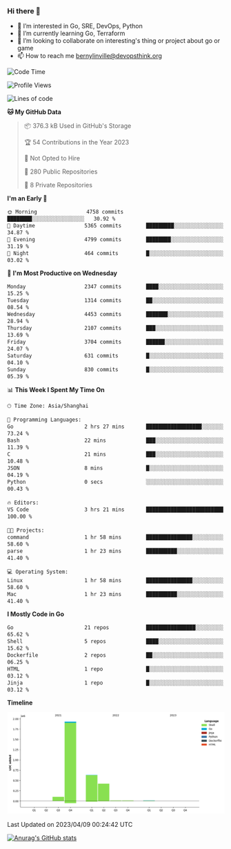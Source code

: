 ### Hi there 👋

- 👀 I’m interested in Go, SRE, DevOps, Python
- 🌱 I’m currently learning Go, Terraform
- 👯 I’m looking to collaborate on interesting's thing or project about go or game
- 📫 How to reach me bernylinville@devopsthink.org

<!--START_SECTION:waka-->
![Code Time](http://img.shields.io/badge/Code%20Time-219%20hrs%2030%20mins-blue)

![Profile Views](http://img.shields.io/badge/Profile%20Views-0-blue)

![Lines of code](https://img.shields.io/badge/From%20Hello%20World%20I%27ve%20Written-3.1%20million%20lines%20of%20code-blue)

**🐱 My GitHub Data** 

> 📦 376.3 kB Used in GitHub's Storage 
 > 
> 🏆 54 Contributions in the Year 2023
 > 
> 🚫 Not Opted to Hire
 > 
> 📜 280 Public Repositories 
 > 
> 🔑 8 Private Repositories 
 > 
**I'm an Early 🐤** 

```text
🌞 Morning                4758 commits        ████████░░░░░░░░░░░░░░░░░   30.92 % 
🌆 Daytime                5365 commits        █████████░░░░░░░░░░░░░░░░   34.87 % 
🌃 Evening                4799 commits        ████████░░░░░░░░░░░░░░░░░   31.19 % 
🌙 Night                  464 commits         █░░░░░░░░░░░░░░░░░░░░░░░░   03.02 % 
```
📅 **I'm Most Productive on Wednesday** 

```text
Monday                   2347 commits        ████░░░░░░░░░░░░░░░░░░░░░   15.25 % 
Tuesday                  1314 commits        ██░░░░░░░░░░░░░░░░░░░░░░░   08.54 % 
Wednesday                4453 commits        ███████░░░░░░░░░░░░░░░░░░   28.94 % 
Thursday                 2107 commits        ███░░░░░░░░░░░░░░░░░░░░░░   13.69 % 
Friday                   3704 commits        ██████░░░░░░░░░░░░░░░░░░░   24.07 % 
Saturday                 631 commits         █░░░░░░░░░░░░░░░░░░░░░░░░   04.10 % 
Sunday                   830 commits         █░░░░░░░░░░░░░░░░░░░░░░░░   05.39 % 
```


📊 **This Week I Spent My Time On** 

```text
🕑︎ Time Zone: Asia/Shanghai

💬 Programming Languages: 
Go                       2 hrs 27 mins       ██████████████████░░░░░░░   73.24 % 
Bash                     22 mins             ███░░░░░░░░░░░░░░░░░░░░░░   11.39 % 
C                        21 mins             ███░░░░░░░░░░░░░░░░░░░░░░   10.48 % 
JSON                     8 mins              █░░░░░░░░░░░░░░░░░░░░░░░░   04.19 % 
Python                   0 secs              ░░░░░░░░░░░░░░░░░░░░░░░░░   00.43 % 

🔥 Editors: 
VS Code                  3 hrs 21 mins       █████████████████████████   100.00 % 

🐱‍💻 Projects: 
command                  1 hr 58 mins        ███████████████░░░░░░░░░░   58.60 % 
parse                    1 hr 23 mins        ██████████░░░░░░░░░░░░░░░   41.40 % 

💻 Operating System: 
Linux                    1 hr 58 mins        ███████████████░░░░░░░░░░   58.60 % 
Mac                      1 hr 23 mins        ██████████░░░░░░░░░░░░░░░   41.40 % 
```

**I Mostly Code in Go** 

```text
Go                       21 repos            ████████████████░░░░░░░░░   65.62 % 
Shell                    5 repos             ████░░░░░░░░░░░░░░░░░░░░░   15.62 % 
Dockerfile               2 repos             ██░░░░░░░░░░░░░░░░░░░░░░░   06.25 % 
HTML                     1 repo              █░░░░░░░░░░░░░░░░░░░░░░░░   03.12 % 
Jinja                    1 repo              █░░░░░░░░░░░░░░░░░░░░░░░░   03.12 % 
```



**Timeline**

![Lines of Code chart](https://raw.githubusercontent.com/bernylinville/bernylinville/main/assets/bar_graph.png)


 Last Updated on 2023/04/09 00:24:42 UTC
<!--END_SECTION:waka-->

[![Anurag's GitHub stats](https://github-readme-stats.vercel.app/api?username=bernylinville)](https://github.com/anuraghazra/github-readme-stats)


<!--
**kylechou-dunk/kylechou-dunk** is a ✨ _special_ ✨ repository because its `README.md` (this file) appears on your GitHub profile.

Here are some ideas to get you started:

- 🔭 I’m currently working on ...
- 🌱 I’m currently learning ...
- 👯 I’m looking to collaborate on ...
- 🤔 I’m looking for help with ...
- 💬 Ask me about ...
- 📫 How to reach me: ...
- 😄 Pronouns: ...
- ⚡ Fun fact: ...
-->
